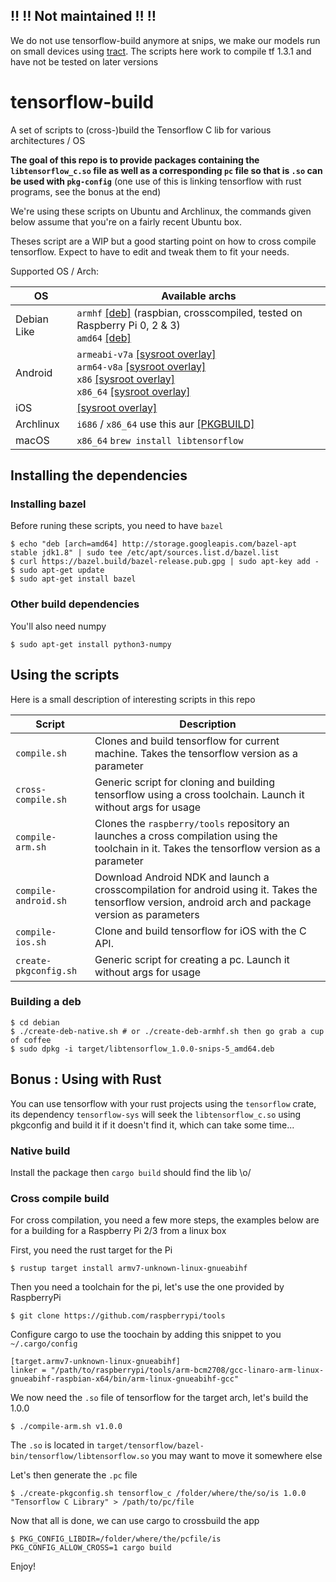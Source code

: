 ## :bangbang: :bangbang: Not maintained :bangbang: :bangbang: 
We do not use tensorflow-build anymore at snips, we make our models run on small devices using [tract](https://github.com/kali/tract). The scripts here work to compile tf 1.3.1 and have not be tested on later versions

# tensorflow-build

A set of scripts to (cross-)build the Tensorflow C lib for various architectures / OS

**The goal of this repo is to provide packages containing the `libtensorflow_c.so` file as well as a corresponding `pc` file so that is `.so` can be used with `pkg-config`** (one use of this is linking tensorflow with rust programs, see the bonus at the end)

We're using these scripts on Ubuntu and Archlinux, the commands given below assume that you're on a fairly recent Ubuntu box.

Theses script are a WIP but a good starting point on how to cross compile tensorflow. Expect to have to edit and tweak them to fit your needs.

Supported OS / Arch: 

OS | Available archs
---|---
Debian Like | `armhf` [[deb]](https://s3.amazonaws.com/snips/tensorflow-deb/libtensorflow_1.3.1-snips-2_armhf.deb) (raspbian, crosscompiled, tested on Raspberry Pi 0, 2 & 3) <br> `amd64` [[deb]](https://s3.amazonaws.com/snips/tensorflow-deb/libtensorflow_1.3.1-snips-2_amd64.deb)
Android | `armeabi-v7a` [[sysroot overlay]](https://s3.amazonaws.com/snips/tensorflow-android/tensorflow-android-armeabi-v7a-1.3.1-snips-2.tar.gz) <br> `arm64-v8a` [[sysroot overlay]](https://s3.amazonaws.com/snips/tensorflow-android/tensorflow-android-arm64-v8a-1.3.1-snips-2.tar.gz) <br> `x86` [[sysroot overlay]](https://s3.amazonaws.com/snips/tensorflow-android/tensorflow-android-x86-1.3.1-snips-2.tar.gz) <br> `x86_64` [[sysroot overlay]](https://s3.amazonaws.com/snips/tensorflow-android/tensorflow-android-x86_64-1.3.1-snips-2.tar.gz)
iOS | [[sysroot overlay]](https://s3.amazonaws.com/snips/tensorflow-android/tensorflow-ios-1.3.1-snips-2.tar.gz)
Archlinux | `i686` / `x86_64` use this aur [[PKGBUILD]](https://aur.archlinux.org/packages/tensorflow-git/)
macOS | `x86_64` `brew install libtensorflow`


## Installing the dependencies

### Installing bazel
Before runing these scripts, you need to have `bazel`

```
$ echo "deb [arch=amd64] http://storage.googleapis.com/bazel-apt stable jdk1.8" | sudo tee /etc/apt/sources.list.d/bazel.list
$ curl https://bazel.build/bazel-release.pub.gpg | sudo apt-key add -
$ sudo apt-get update
$ sudo apt-get install bazel
```

### Other build dependencies

You'll also need numpy 

```
$ sudo apt-get install python3-numpy
```

## Using the scripts

Here is a small description of interesting scripts in this repo

Script | Description
--- | ---
`compile.sh` | Clones and build tensorflow for current machine. Takes the tensorflow version as a parameter
`cross-compile.sh` | Generic script for cloning and building tensorflow using a cross toolchain. Launch it without args for usage
`compile-arm.sh` | Clones the `raspberry/tools` repository an launches a cross compilation using the toolchain in it. Takes the tensorflow version as a parameter
`compile-android.sh` | Download Android NDK and launch a crosscompilation for android using it. Takes the tensorflow version, android arch and package version as parameters
`compile-ios.sh` | Clone and build tensorflow for iOS with the C API.
`create-pkgconfig.sh` | Generic script for creating a pc. Launch it without args for usage

### Building a deb
```
$ cd debian
$ ./create-deb-native.sh # or ./create-deb-armhf.sh then go grab a cup of coffee
$ sudo dpkg -i target/libtensorflow_1.0.0-snips-5_amd64.deb

```

## Bonus : Using with Rust

You can use tensorflow with your rust projects using the `tensorflow` crate, its dependency `tensorflow-sys` will seek the `libtensorflow_c.so` using pkgconfig and build it if it doesn't find it, which can take some time...

### Native build

Install the package then `cargo build` should find the lib \o/


### Cross compile build

For cross compilation, you need a few more steps, the examples below are for a building for a Raspberry Pi 2/3 from a linux box

First, you need the rust target for the Pi

```
$ rustup target install armv7-unknown-linux-gnueabihf
```

Then you need a toolchain for the pi, let's use the one provided by RaspberryPi 

```
$ git clone https://github.com/raspberrypi/tools
```

Configure cargo to use the toochain by adding this snippet to you `~/.cargo/config`

```
[target.armv7-unknown-linux-gnueabihf]
linker = "/path/to/raspberrypi/tools/arm-bcm2708/gcc-linaro-arm-linux-gnueabihf-raspbian-x64/bin/arm-linux-gnueabihf-gcc"

```

We now need the `.so` file of tensorflow for the target arch, let's build the 1.0.0

```
$ ./compile-arm.sh v1.0.0
```

The `.so` is located in `target/tensorflow/bazel-bin/tensorflow/libtensorflow.so` you may want to move it somewhere else

Let's then generate the `.pc` file

```
$ ./create-pkgconfig.sh tensorflow_c /folder/where/the/so/is 1.0.0 "Tensorflow C Library" > /path/to/pc/file
```

Now that all is done, we can use cargo to crossbuild the app

```
$ PKG_CONFIG_LIBDIR=/folder/where/the/pcfile/is PKG_CONFIG_ALLOW_CROSS=1 cargo build
```

Enjoy!
